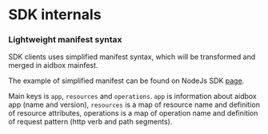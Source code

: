 # SDK internals

### Lightweight manifest syntax

SDK clients uses simplified manifest syntax, which will be transformed and merged in aidbox mainfest. 

The example of simplified manifest can be found on NodeJs SDK [page](untitled.md).

Main keys is `app`, `resources` and `operations`. `app` is information about aidbox app \(name and version\), `resources` is a map of resource name and definition of resource attributes, operations is a map of operation name and definition of request pattern \(http verb and path segments\).

